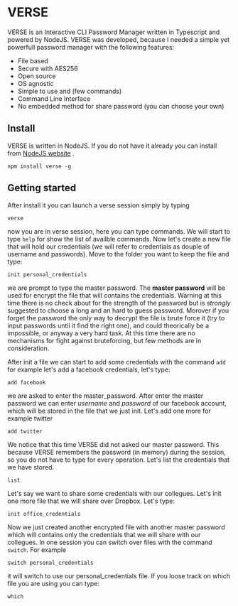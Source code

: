 # VERSE
VERSE is an Interactive CLI Password Manager written in Typescript and powered by NodeJS. VERSE was developed, because I needed a simple yet powerfull password manager with the following features:

- File based
- Secure with AES256
- Open source
- OS agnostic
- Simple to use and (few commands)
- Command Line Interface
- No embedded method for share password (you can choose your own)

## Install

VERSE is written in NodeJS. If you do not have it already you can install from [NodeJS website](https://nodejs.org/en/) .

    npm install verse -g

## Getting started

After install it you can launch a verse session simply by typing
    
    verse

now you are in verse session, here you can type commands. We will start to type ``` help ``` for show the list of availble commands. Now let's create a new file that will hold our credentials (we will refer to credentials as douple of username and passwords). Move to the folder you want to keep the file and type:

    init personal_credentials

we are prompt to type the master password. The **master password** will be used for encrypt the file that will contains the credentials.
Warning at this time there is no check about for the strength of the password but is *strongly* suggested to choose a long and an hard to guess password. Morover if you forget the password the only way to decrypt the file is brute force it (try to input passwords until it find the right one), and could theorically be a impossible, or anyway a very hard task. At this time there are no mechanisms for fight against bruteforcing, but few methods are in consideration.

After init a file we can start to add some credentials with the command ```add``` for example let's add a facebook credentials, let's type:

    add facebook

we are asked to enter the master_password. After enter the master password we can enter _username_ and _password_ of our facebook account, which will be stored in the file that we just init. Let's add one more for example twitter

    add twitter

We notice that this time VERSE did not asked our master password. This because VERSE remembers the password (in memory) during the session, so you do not have to type for every operation. Let's list the credentials that we have stored.

    list

Let's say we want to share some credentials with our collegues. Let's init one more file that we will share over Dropbox. Let's type:

    init office_credentials

Now we just created another encrypted file with another master password which will contains only the credentials that we will share with our collegues. In one session you can switch over files with the command ```switch```. For example

    switch personal_credentials

it will switch to use our personal_credentials file. If you loose track on which file you are using you can type:

    which





